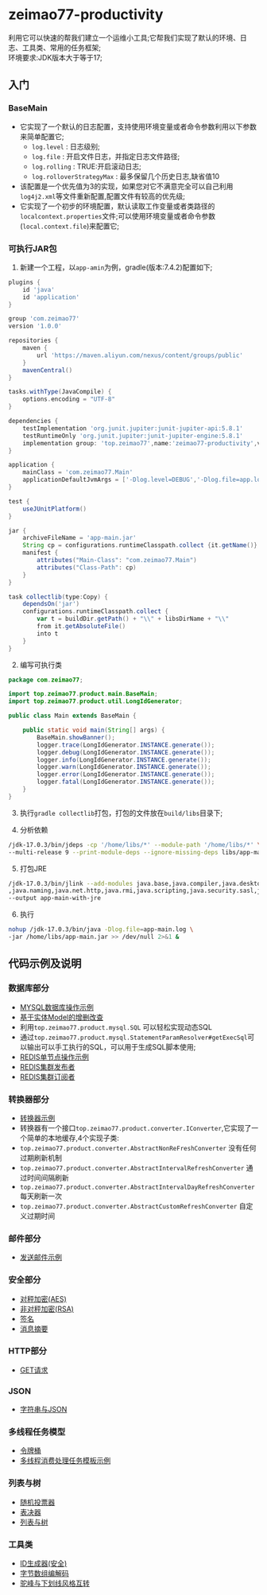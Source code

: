 # zeimao77-productivity

利用它可以快速的帮我们建立一个运维小工具;它帮我们实现了默认的环境、日志、工具类、常用的任务框架;  
环境要求:JDK版本大于等于17;  

## 入门  

### BaseMain

  - 它实现了一个默认的日志配置，支持使用环境变量或者命令参数利用以下参数来简单配置它;
    - `log.level` : 日志级别;
    - `log.file` : 开启文件日志，并指定日志文件路径;
    - `log.rolling` : TRUE:开启滚动日志;
    - `log.rolloverStrategyMax` : 最多保留几个历史日志,缺省值10
  - 该配置是一个优先值为3的实现，如果您对它不满意完全可以自己利用`log4j2.xml`等文件重新配置,配置文件有较高的优先级;
  - 它实现了一个初步的环境配置，默认读取工作变量或者类路径的`localcontext.properties`文件;可以使用环境变量或者命令参数(`local.context.file`)来配置它;

### 可执行JAR包

1. 新建一个工程，以`app-amin`为例，gradle(版本:7.4.2)配置如下;

```groovy
plugins {
    id 'java'
    id 'application'
}

group 'com.zeimao77'
version '1.0.0'

repositories {
    maven {
        url 'https://maven.aliyun.com/nexus/content/groups/public'
    }
    mavenCentral()
}

tasks.withType(JavaCompile) {
    options.encoding = "UTF-8"
}

dependencies {
    testImplementation 'org.junit.jupiter:junit-jupiter-api:5.8.1'
    testRuntimeOnly 'org.junit.jupiter:junit-jupiter-engine:5.8.1'
    implementation group: 'top.zeimao77',name:'zeimao77-productivity',version: '2.0.9'
}

application {
    mainClass = 'com.zeimao77.Main'
    applicationDefaultJvmArgs = ['-Dlog.level=DEBUG','-Dlog.file=app.log']
}

test {
    useJUnitPlatform()
}

jar {
    archiveFileName = 'app-main.jar'
    String cp = configurations.runtimeClasspath.collect {it.getName()}.join(" ")
    manifest {
        attributes("Main-Class": "com.zeimao77.Main")
        attributes("Class-Path": cp)
    }
}

task collectlib(type:Copy) {
    dependsOn('jar')
    configurations.runtimeClasspath.collect {
        var t = buildDir.getPath() + "\\" + libsDirName + "\\"
        from it.getAbsoluteFile()
        into t
    }
}
```

2. 编写可执行类

```java
package com.zeimao77;

import top.zeimao77.product.main.BaseMain;
import top.zeimao77.product.util.LongIdGenerator;

public class Main extends BaseMain {

    public static void main(String[] args) {
        BaseMain.showBanner();
        logger.trace(LongIdGenerator.INSTANCE.generate());
        logger.debug(LongIdGenerator.INSTANCE.generate());
        logger.info(LongIdGenerator.INSTANCE.generate());
        logger.warn(LongIdGenerator.INSTANCE.generate());
        logger.error(LongIdGenerator.INSTANCE.generate());
        logger.fatal(LongIdGenerator.INSTANCE.generate());
    }
}
```

3. 执行`gradle collectlib`打包，打包的文件放在`build/libs`目录下;

4. 分析依赖

```bash
/jdk-17.0.3/bin/jdeps -cp '/home/libs/*' --module-path '/home/libs/*' \
--multi-release 9 --print-module-deps --ignore-missing-deps libs/app-main.jar
```

5. 打包JRE

```bash
/jdk-17.0.3/bin/jlink --add-modules java.base,java.compiler,java.desktop,java.management\
,java.naming,java.net.http,java.rmi,java.scripting,java.security.sasl,java.sql,jdk.unsupported \
--output app-main-with-jre
```

6. 执行

```bash
nohup /jdk-17.0.3/bin/java -Dlog.file=app-main.log \
-jar /home/libs/app-main.jar >> /dev/null 2>&1 &
```

## 代码示例及说明

### 数据库部分

- [MYSQL数据库操作示例](https://github.com/zeimao77/zeimao77-productivity/blob/master/zeimao77-productivity/src/test/java/top/zeimao77/product/mysql/SimpleMysqlTest.java)
- [基于实体Model的增删改查](https://github.com/zeimao77/zeimao77-productivity/blob/master/zeimao77-productivity/src/test/java/top/zeimao77/product/mysql/SimpleRepositoryTest.java)
- 利用`top.zeimao77.product.mysql.SQL` 可以轻松实现动态SQL
- 通过`top.zeimao77.product.mysql.StatementParamResolver#getExecSql`可以输出可以手工执行的SQL，可以用于生成SQL脚本使用;
- [REDIS单节点操作示例](https://github.com/zeimao77/zeimao77-productivity/blob/master/zeimao77-productivity/src/test/java/top/zeimao77/product/redis/SimpleJedisTest.java)
- [REDIS集群发布者](https://github.com/zeimao77/zeimao77-productivity/blob/master/zeimao77-productivity/src/test/java/top/zeimao77/product/redis/JedisClusterBuilderTest2.java)
- [REDIS集群订阅者](https://github.com/zeimao77/zeimao77-productivity/blob/master/zeimao77-productivity/src/test/java/top/zeimao77/product/redis/JedisClusterBuilderTest.java)

### 转换器部分

- [转换器示例](https://github.com/zeimao77/zeimao77-productivity/blob/master/zeimao77-productivity/src/test/java/top/zeimao77/product/converter/AbstractIntervalRefreshConverterTest.java)
- 转换器有一个接口`top.zeimao77.product.converter.IConverter`,它实现了一个简单的本地缓存,4个实现子类:
- `top.zeimao77.product.converter.AbstractNonReFreshConverter` 没有任何过期刷新机制
- `top.zeimao77.product.converter.AbstractIntervalRefreshConverter` 通过时间间隔刷新
- `top.zeimao77.product.converter.AbstractIntervalDayRefreshConverter` 每天刷新一次
- `top.zeimao77.product.converter.AbstractCustomRefreshConverter` 自定义过期时间

### 邮件部分

- [发送邮件示例](https://github.com/zeimao77/zeimao77-productivity/blob/master/zeimao77-productivity/src/test/java/top/zeimao77/product/email/SimpleEmailSenderTest.java)

### 安全部分

- [对秤加密(AES)](https://github.com/zeimao77/zeimao77-productivity/blob/master/zeimao77-productivity/src/test/java/top/zeimao77/product/security/AesUtilTest.java)
- [非对秤加密(RSA)](https://github.com/zeimao77/zeimao77-productivity/blob/master/zeimao77-productivity/src/test/java/top/zeimao77/product/security/RsaUtilTest.java)
- [签名](https://github.com/zeimao77/zeimao77-productivity/blob/master/zeimao77-productivity/src/test/java/top/zeimao77/product/security/RsaSignUtilTest.java)
- [消息摘要](https://github.com/zeimao77/zeimao77-productivity/blob/master/zeimao77-productivity/src/test/java/top/zeimao77/product/security/DigestUtilTest.java)

### HTTP部分

- [GET请求](https://github.com/zeimao77/zeimao77-productivity/blob/master/zeimao77-productivity/src/test/java/top/zeimao77/product/http/HttpClientUtilTest.java)

### JSON

- [字符串与JSON](https://github.com/zeimao77/zeimao77-productivity/blob/master/zeimao77-productivity/src/test/java/top/zeimao77/product/json/IjsonTest.java)

### 多线程任务模型

- [令牌桶](https://github.com/zeimao77/zeimao77-productivity/blob/master/zeimao77-productivity/src/test/java/top/zeimao77/product/jobs/TokenBucketTest.java)
- [多线程消费处理任务模板示例](https://github.com/zeimao77/zeimao77-productivity/blob/master/zeimao77-productivity/src/test/java/top/zeimao77/product/jobs/JobExecTemplateTest.java)

### 列表与树

- [随机投票器](https://github.com/zeimao77/zeimao77-productivity/blob/master/zeimao77-productivity/src/test/java/top/zeimao77/product/tree/RandomVoterTest.java)
- [表决器](https://github.com/zeimao77/zeimao77-productivity/blob/master/zeimao77-productivity/src/test/java/top/zeimao77/product/tree/ThresholdVoterComponentTest.java)
- [列表与树](https://github.com/zeimao77/zeimao77-productivity/blob/master/zeimao77-productivity/src/test/java/top/zeimao77/product/tree/TreeUtilTest.java)

### 工具类

- [ID生成器(安全)](https://github.com/zeimao77/zeimao77-productivity/blob/master/zeimao77-productivity/src/test/java/top/zeimao77/product/util/LongIdGeneratorTest.java)
- [字节数组编解码](https://github.com/zeimao77/zeimao77-productivity/blob/master/zeimao77-productivity/src/test/java/top/zeimao77/product/util/ByteArrayCoDesUtilTest.java)
- [驼峰与下划线风格互转](https://github.com/zeimao77/zeimao77-productivity/blob/master/zeimao77-productivity/src/test/java/top/zeimao77/product/util/WordUtilTest.java)
